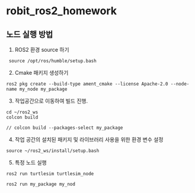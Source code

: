 # robit_ros2_homework


## 노드 실행 방법

1.  ROS2 환경 source 하기

   
```
 source /opt/ros/humble/setup.bash
```

2. Cmake 패키지 생성하기
```
ros2 pkg create --build-type ament_cmake --license Apache-2.0 --node-name my_node my_package
```

3. 작업공간으로 이동하여 빌드 진행.
```
cd ~/ros2_ws
colcon build

// colcon build --packages-select my_package
```

4. 작업 공간의 설치된 패키지 및 라이브러리 사용을 위한 환경 변수 설정
```
source ~/ros2_ws/install/setup.bash
```

5. 특정 노드 실행
```
ros2 run turtlesim turtlesim_node

```
```
ros2 run my_package my_nod
```


